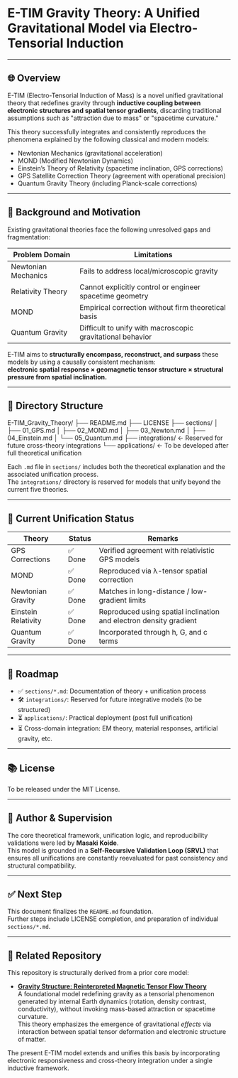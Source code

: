 # E-TIM Gravity Theory: A Unified Gravitational Model via Electro-Tensorial Induction

---

## 🌐 Overview

E-TIM (Electro-Tensorial Induction of Mass) is a novel unified gravitational theory that redefines gravity through **inductive coupling between electronic structures and spatial tensor gradients**, discarding traditional assumptions such as "attraction due to mass" or "spacetime curvature."

This theory successfully integrates and consistently reproduces the phenomena explained by the following classical and modern models:

- Newtonian Mechanics (gravitational acceleration)
- MOND (Modified Newtonian Dynamics)
- Einstein’s Theory of Relativity (spacetime inclination, GPS corrections)
- GPS Satellite Correction Theory (agreement with operational precision)
- Quantum Gravity Theory (including Planck-scale corrections)

---

## 🧩 Background and Motivation

Existing gravitational theories face the following unresolved gaps and fragmentation:

| Problem Domain       | Limitations                                              |
|----------------------|----------------------------------------------------------|
| Newtonian Mechanics  | Fails to address local/microscopic gravity               |
| Relativity Theory    | Cannot explicitly control or engineer spacetime geometry |
| MOND                 | Empirical correction without firm theoretical basis      |
| Quantum Gravity      | Difficult to unify with macroscopic gravitational behavior|

E-TIM aims to **structurally encompass, reconstruct, and surpass** these models by using a causally consistent mechanism:  
**electronic spatial response × geomagnetic tensor structure × structural pressure from spatial inclination.**

---

## 🧱 Directory Structure

E-TIM_Gravity_Theory/ ├── README.md ├── LICENSE ├── sections/ │   ├── 01_GPS.md │   ├── 02_MOND.md │   ├── 03_Newton.md │   ├── 04_Einstein.md │   └── 05_Quantum.md ├── integrations/   ← Reserved for future cross-theory integrations └── applications/   ← To be developed after full theoretical unification

Each `.md` file in `sections/` includes both the theoretical explanation and the associated unification process.  
The `integrations/` directory is reserved for models that unify beyond the current five theories.

---

## 🧪 Current Unification Status

| Theory              | Status  | Remarks                                           |
|---------------------|---------|---------------------------------------------------|
| GPS Corrections     | ✅ Done | Verified agreement with relativistic GPS models   |
| MOND                | ✅ Done | Reproduced via λ-tensor spatial correction        |
| Newtonian Gravity   | ✅ Done | Matches in long-distance / low-gradient limits    |
| Einstein Relativity | ✅ Done | Reproduced using spatial inclination and electron density gradient |
| Quantum Gravity     | ✅ Done | Incorporated through h, G, and c terms            |

---

## 📌 Roadmap

- ✅ `sections/*.md`: Documentation of theory + unification process  
- 🛠 `integrations/`: Reserved for future integrative models (to be structured)  
- ⏳ `applications/`: Practical deployment (post full unification)  
- ⏳ Cross-domain integration: EM theory, material responses, artificial gravity, etc.

---

## 📚 License

To be released under the MIT License.

---

## 📣 Author & Supervision

The core theoretical framework, unification logic, and reproducibility validations were led by **Masaki Koide**.  
This model is grounded in a **Self-Recursive Validation Loop (SRVL)** that ensures all unifications are constantly reevaluated for past consistency and structural compatibility.

---

## ✅ Next Step

This document finalizes the `README.md` foundation.  
Further steps include LICENSE completion, and preparation of individual `sections/*.md`.

---

## 🔗 Related Repository

This repository is structurally derived from a prior core model:

- **[Gravity Structure: Reinterpreted Magnetic Tensor Flow Theory](https://github.com/Mk9207/Gravity-Structure-Reinterpreted-Magnetic-Tensor-Flow-Theory)**  
  A foundational model redefining gravity as a tensorial phenomenon generated by internal Earth dynamics (rotation, density contrast, conductivity), without invoking mass-based attraction or spacetime curvature.  
  This theory emphasizes the emergence of gravitational *effects* via interaction between spatial tensor deformation and electronic structure of matter.

The present E-TIM model extends and unifies this basis by incorporating electronic responsiveness and cross-theory integration under a single inductive framework.
